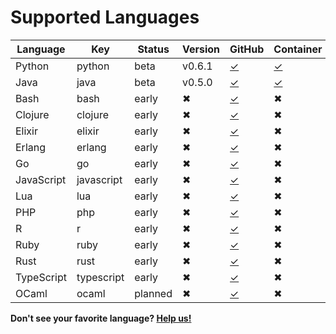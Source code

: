 
# Supported Languages

| Language    | Key        | Status | Version | GitHub    | Container | Annotations |
|-------------|------------|--------|---------|-----------|-----------|-------------|
| Python      | python     | beta   | v0.6.1  |[✓](https://github.com/bblfsh/python-driver) | [✓](https://hub.docker.com/r/bblfsh/python-driver/) | [✓](https://github.com/bblfsh/python-driver/blob/master/ANNOTATION.md) |
| Java        | java       | beta   | v0.5.0  |[✓](https://github.com/bblfsh/java-driver) | [✓](https://hub.docker.com/r/bblfsh/java-driver/) | [✓](https://github.com/bblfsh/java-driver/blob/master/ANNOTATION.md) |
| Bash        | bash       | early  | ✖       | [✓](https://github.com/bblfsh/bash-driver) | ✖ | ✖ |
| Clojure     | clojure    | early  | ✖       | [✓](https://github.com/bblfsh/clojure-driver) | ✖ | ✖ |
| Elixir      | elixir     | early  | ✖       | [✓](https://github.com/bblfsh/elixir-driver) | ✖ | ✖ |
| Erlang      | erlang     | early  | ✖       | [✓](https://github.com/bblfsh/erlang-driver) | ✖ | ✖ |
| Go          | go         | early  | ✖       | [✓](https://github.com/bblfsh/go-driver) | ✖ | ✖ |
| JavaScript  | javascript | early  | ✖       | [✓](https://github.com/bblfsh/javascript-driver) | ✖ | ✖ |
| Lua         | lua        | early  | ✖       | [✓](https://github.com/bblfsh/lua-driver) | ✖ | ✖ |
| PHP         | php        | early  | ✖       | [✓](https://github.com/bblfsh/php-driver) | ✖ | ✖ |
| R           | r          | early  | ✖       | [✓](https://github.com/bblfsh/r-driver) | ✖ | ✖ |
| Ruby        | ruby       | early  | ✖       | [✓](https://github.com/bblfsh/ruby-driver) | ✖ | ✖ |
| Rust        | rust       | early  | ✖       | [✓](https://github.com/bblfsh/rust-driver) | ✖ | ✖ |
| TypeScript  | typescript | early  | ✖       | [✓](https://github.com/bblfsh/typescript-driver) | ✖ | ✖ |
| OCaml       | ocaml      | planned  | ✖     | [✓](https://github.com/bblfsh/ocaml-driver) | ✖ | ✖ |

**Don't see your favorite language? [Help us!](community.md)**

